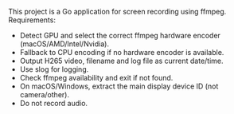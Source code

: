 <!-- Use this file to provide workspace-specific custom instructions to Copilot. For more details, visit https://code.visualstudio.com/docs/copilot/copilot-customization#_use-a-githubcopilotinstructionsmd-file -->

This project is a Go application for screen recording using ffmpeg. Requirements:
- Detect GPU and select the correct ffmpeg hardware encoder (macOS/AMD/Intel/Nvidia).
- Fallback to CPU encoding if no hardware encoder is available.
- Output H265 video, filename and log file as current date/time.
- Use slog for logging.
- Check ffmpeg availability and exit if not found.
- On macOS/Windows, extract the main display device ID (not camera/other).
- Do not record audio.
